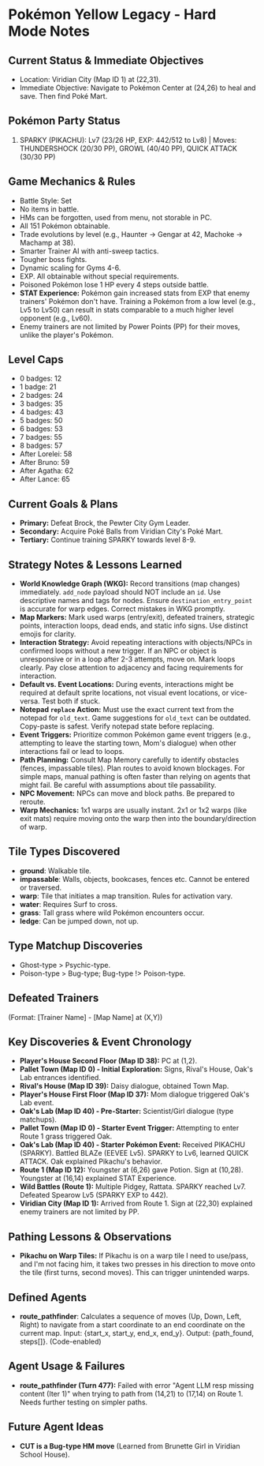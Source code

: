 # Pokémon Yellow Legacy - Hard Mode Notes

## Current Status & Immediate Objectives
- Location: Viridian City (Map ID 1) at (22,31).
- Immediate Objective: Navigate to Pokémon Center at (24,26) to heal and save. Then find Poké Mart.

## Pokémon Party Status
1. SPARKY (PIKACHU): Lv7 (23/26 HP, EXP: 442/512 to Lv8) | Moves: THUNDERSHOCK (20/30 PP), GROWL (40/40 PP), QUICK ATTACK (30/30 PP)

## Game Mechanics & Rules
- Battle Style: Set
- No items in battle.
- HMs can be forgotten, used from menu, not storable in PC.
- All 151 Pokémon obtainable.
- Trade evolutions by level (e.g., Haunter -> Gengar at 42, Machoke -> Machamp at 38).
- Smarter Trainer AI with anti-sweep tactics.
- Tougher boss fights.
- Dynamic scaling for Gyms 4-6.
- EXP. All obtainable without special requirements.
- Poisoned Pokémon lose 1 HP every 4 steps outside battle.
- **STAT Experience:** Pokémon gain increased stats from EXP that enemy trainers' Pokémon don't have. Training a Pokémon from a low level (e.g., Lv5 to Lv50) can result in stats comparable to a much higher level opponent (e.g., Lv60).
- Enemy trainers are not limited by Power Points (PP) for their moves, unlike the player's Pokémon.

## Level Caps
- 0 badges: 12
- 1 badge: 21
- 2 badges: 24
- 3 badges: 35
- 4 badges: 43
- 5 badges: 50
- 6 badges: 53
- 7 badges: 55
- 8 badges: 57
- After Lorelei: 58
- After Bruno: 59
- After Agatha: 62
- After Lance: 65

## Current Goals & Plans
- **Primary:** Defeat Brock, the Pewter City Gym Leader.
- **Secondary:** Acquire Poké Balls from Viridian City's Poké Mart.
- **Tertiary:** Continue training SPARKY towards level 8-9.

## Strategy Notes & Lessons Learned
- **World Knowledge Graph (WKG):** Record transitions (map changes) immediately. `add_node` payload should NOT include an `id`. Use descriptive names and tags for nodes. Ensure `destination_entry_point` is accurate for warp edges. Correct mistakes in WKG promptly.
- **Map Markers:** Mark used warps (entry/exit), defeated trainers, strategic points, interaction loops, dead ends, and static info signs. Use distinct emojis for clarity.
- **Interaction Strategy:** Avoid repeating interactions with objects/NPCs in confirmed loops without a new trigger. If an NPC or object is unresponsive or in a loop after 2-3 attempts, move on. Mark loops clearly. Pay close attention to adjacency and facing requirements for interaction.
- **Default vs. Event Locations:** During events, interactions might be required at default sprite locations, not visual event locations, or vice-versa. Test both if stuck.
- **Notepad `replace` Action:** Must use the exact current text from the notepad for `old_text`. Game suggestions for `old_text` can be outdated. Copy-paste is safest. Verify notepad state before replacing.
- **Event Triggers:** Prioritize common Pokémon game event triggers (e.g., attempting to leave the starting town, Mom's dialogue) when other interactions fail or lead to loops.
- **Path Planning:** Consult Map Memory carefully to identify obstacles (fences, impassable tiles). Plan routes to avoid known blockages. For simple maps, manual pathing is often faster than relying on agents that might fail. Be careful with assumptions about tile passability.
- **NPC Movement:** NPCs can move and block paths. Be prepared to reroute.
- **Warp Mechanics:** 1x1 warps are usually instant. 2x1 or 1x2 warps (like exit mats) require moving onto the warp then into the boundary/direction of warp.

## Tile Types Discovered
- **ground**: Walkable tile.
- **impassable**: Walls, objects, bookcases, fences etc. Cannot be entered or traversed.
- **warp**: Tile that initiates a map transition. Rules for activation vary.
- **water**: Requires Surf to cross.
- **grass**: Tall grass where wild Pokémon encounters occur.
- **ledge**: Can be jumped down, not up.

## Type Matchup Discoveries
- Ghost-type > Psychic-type.
- Poison-type > Bug-type; Bug-type !> Poison-type.

## Defeated Trainers
(Format: [Trainer Name] - [Map Name] at (X,Y))

## Key Discoveries & Event Chronology
- **Player's House Second Floor (Map ID 38):** PC at (1,2).
- **Pallet Town (Map ID 0) - Initial Exploration:** Signs, Rival's House, Oak's Lab entrances identified.
- **Rival's House (Map ID 39):** Daisy dialogue, obtained Town Map.
- **Player's House First Floor (Map ID 37):** Mom dialogue triggered Oak's Lab event.
- **Oak's Lab (Map ID 40) - Pre-Starter:** Scientist/Girl dialogue (type matchups).
- **Pallet Town (Map ID 0) - Starter Event Trigger:** Attempting to enter Route 1 grass triggered Oak.
- **Oak's Lab (Map ID 40) - Starter Pokémon Event:** Received PIKACHU (SPARKY). Battled BLAZe (EEVEE Lv5). SPARKY to Lv6, learned QUICK ATTACK. Oak explained Pikachu's behavior.
- **Route 1 (Map ID 12):** Youngster at (6,26) gave Potion. Sign at (10,28). Youngster at (16,14) explained STAT Experience.
- **Wild Battles (Route 1):** Multiple Pidgey, Rattata. SPARKY reached Lv7. Defeated Spearow Lv5 (SPARKY EXP to 442).
- **Viridian City (Map ID 1):** Arrived from Route 1. Sign at (22,30) explained enemy trainers are not limited by PP.

## Pathing Lessons & Observations
- **Pikachu on Warp Tiles:** If Pikachu is on a warp tile I need to use/pass, and I'm not facing him, it takes two presses in his direction to move onto the tile (first turns, second moves). This can trigger unintended warps.

## Defined Agents
- **route_pathfinder**: Calculates a sequence of moves (Up, Down, Left, Right) to navigate from a start coordinate to an end coordinate on the current map. Input: {start_x, start_y, end_x, end_y}. Output: {path_found, steps[]}. (Code-enabled)

## Agent Usage & Failures
- **route_pathfinder (Turn 477):** Failed with error "Agent LLM resp missing content (Iter 1)" when trying to path from (14,21) to (17,14) on Route 1. Needs further testing on simpler paths.

## Future Agent Ideas

- **CUT is a Bug-type HM move** (Learned from Brunette Girl in Viridian School House).